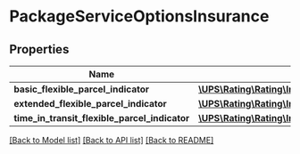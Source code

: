 # PackageServiceOptionsInsurance

## Properties
Name | Type | Description | Notes
------------ | ------------- | ------------- | -------------
**basic_flexible_parcel_indicator** | [**\UPS\Rating\Rating\InsuranceBasicFlexibleParcelIndicator**](InsuranceBasicFlexibleParcelIndicator.md) |  | [optional] 
**extended_flexible_parcel_indicator** | [**\UPS\Rating\Rating\InsuranceExtendedFlexibleParcelIndicator**](InsuranceExtendedFlexibleParcelIndicator.md) |  | [optional] 
**time_in_transit_flexible_parcel_indicator** | [**\UPS\Rating\Rating\InsuranceTimeInTransitFlexibleParcelIndicator**](InsuranceTimeInTransitFlexibleParcelIndicator.md) |  | [optional] 

[[Back to Model list]](../../README.md#documentation-for-models) [[Back to API list]](../../README.md#documentation-for-api-endpoints) [[Back to README]](../../README.md)

